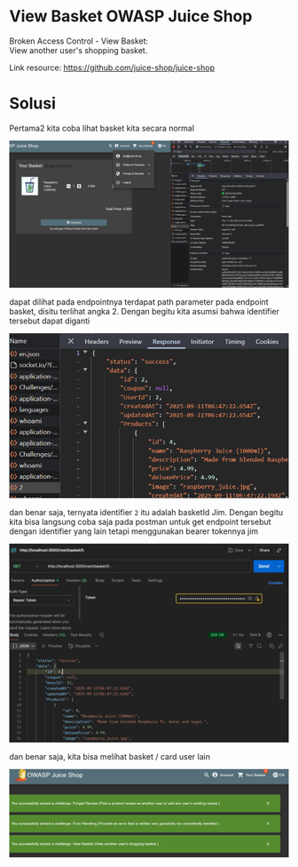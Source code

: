 # View Basket OWASP Juice Shop

Broken Access Control - View Basket:<br>
View another user's shopping basket.

Link resource: https://github.com/juice-shop/juice-shop

# Solusi

Pertama2 kita coba lihat basket kita secara normal

<img src="./img/21.png" />

dapat dilihat pada endpointnya terdapat path parameter pada endpoint basket, disitu terlihat angka 2. Dengan begitu kita asumsi bahwa identifier tersebut dapat diganti

<img src="./img/22.png" />

dan benar saja, ternyata identifier `2` itu adalah basketId Jim. Dengan begitu kita bisa langsung coba saja pada postman untuk get endpoint tersebut dengan identifier yang lain tetapi menggunakan bearer tokennya jim

<img src="./img/23.png" />

dan benar saja, kita bisa melihat basket / card user lain

<img src="./img/24.png" />
